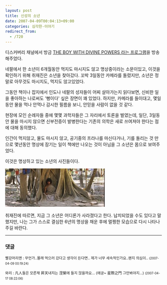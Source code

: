 ```yaml
---
layout: post
title: 신성의 소년
date: 2007-04-09T00:04:13+09:00
categories: 심각한-이야기
redirect_from:
  - /720
---
```


디스커버리 채널에서 방금 <a href="http://www.discoverychannel.com.au/ontv/boy_with_divine_powers/index.shtml" target="bb">THE BOY WITH DIVINE POWERS 라는 프로그램</a>을 방송해주었다.

네팔에서 한 소년이 6개월동안 먹지도 마시지도 않고 명상중이라는 소문이있고, 이것을 확인하기 위해 취재진은 소년을 찾아갔다. 꼬박 3일동안 카메라를 돌렸지만, 소년은 정말로 아무것도 마시지도, 먹지도 않고있었다.

그동안 책이나 잡지에서 인도나 네팔의 성자들이 어찌 살아가는지 읽다보면, 신비한 일을 좋아하는 나로써도 '뻥이다' 싶은 장면이 꽤 있었다. 하지만, 카메라를 들이대고, 몇일동안 물을 먹나 안먹나 감시한 필름을 보니, 안믿을 사람이 없을 것 같다.

현장에 모인 순례자들 중에 몇몇 과학자들은 그 자리에서 토론을 벌였는데, 일단, 3일동안 물을 마시지 않으면 신부전증이 발병한다는 기존의 의학은 새로 쓰여져야 한다는 점에 대해 동의했다.

인간이 먹지않고, 물도 마시지 않고, 공기중의 프라나를 마신다거나, 기를 돌리는 것 만으로 몇년동안 명상에 잠기는 일이 책에만 나오는 것이 아님을 그 소년은 몸으로 보여주었다.

이것은 명상하고 있는 소년의 사진들이다.

![ ](/assets/media/uploads_2007_04_1.0.jpg)

취재진에 따르면, 지금 그 소년은 어디론가 사라졌다고 한다. 납치되었을 수도 있다고 말했지만, 나는 그가 스스로 결심한 6년의 명상을 채운 후에 멀쩡한 모습으로 다시 나타나주길 바란다.

* * *

### 댓글



<!--- cmt:1099 --->
<!--- mail: --->
<!--- parent:0 --->

<small>빨강머리앤 : 무언가..몰래 먹으러 갔다고 생각이 든다면.. 제가 너무 세속적인가요..왠지 의심이.. <small>(2007-04-09 00:19:24)</small></small>


<!--- cmt:1100 --->
<!--- mail: --->
<!--- parent:0 --->

<small>와리 : 凡人들은 모른채 昇天내지는 涅槃에 들지 않을까요... (에궁~ 星際之門 그만봐야지...) <small>(2007-04-17 08:22:06)</small></small>

